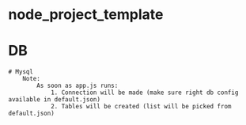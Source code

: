 # node_project_template

# DB
    # Mysql
        Note: 
            As soon as app.js runs:
                1. Connection will be made (make sure right db config available in default.json)
                2. Tables will be created (list will be picked from default.json)
        
     



